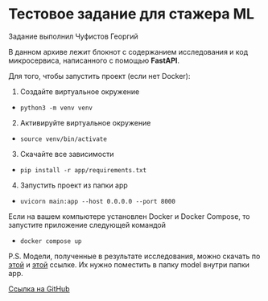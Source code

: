# Тестовое задание для стажера ML

Задание выполнил Чуфистов Георгий

В данном архиве лежит блокнот с содержанием исследования 
и код микросервиса, написанного с помощью **FastAPI**.

Для того, чтобы запустить проект (если нет Docker):
1. Создайте виртуальное окружение 

* ```python3 -m venv venv```

2. Активируйте виртуальное окружение

*  ```source venv/bin/activate```

3. Скачайте все зависимости

* ```pip install -r app/requirements.txt```

4. Запустить проект из папки app

* ```uvicorn main:app --host 0.0.0.0 --port 8000```

Если на вашем компьютере установлен Docker и Docker Compose, то запустите приложение следующей командой

* ```docker compose up```

P.S. Модели, полученные в результате исследования, можно скачать по
[этой](#https://drive.google.com/uc?export=download&id=1TLAEffY1Zzn2mfeVcrPOqpBLxtHzjKOq)
и [этой](https://drive.google.com/uc?export=download&id=1Gnm3yML2fdTCLY0FyXYrIPTKvYU9vjn9) ссылке.
Их нужно поместить в папку model внутри папки app.

[Ссылка на GitHub](#https://github.com/georgechufff/gazprombank_test_cv.git)
